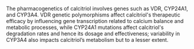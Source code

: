 The pharmacogenetics of calcitriol involves genes such as VDR, CYP24A1, and CYP3A4. VDR genetic polymorphisms affect calcitriol's therapeutic efficacy by influencing gene transcription related to calcium balance and metabolic processes, while CYP24A1 mutations affect calcitriol's degradation rates and hence its dosage and effectiveness; variability in CYP3A4 also impacts calcitriol’s metabolism but to a lesser extent.